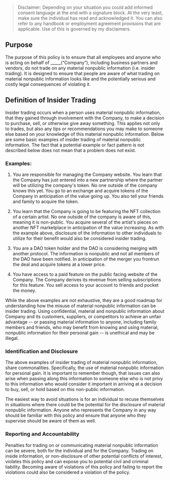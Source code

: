 > Disclaimer: Depending on your situation you could add informed consent language at the end with a signature block.  At the very least, make sure the individual has read and acknowledged it. You can also refer to any handbook or employment agreement provisions that are applicable. Use of this is governed by my disclaimers.  

## Purpose

The purpose of this policy is to ensure that all employees and anyone who is acting on behalf of _____(“Company”), including business partners and vendors, do not trade on any material nonpublic information (i.e. insider trading).  It is designed to ensure that people are aware of what trading on material nonpublic information  looks like and the potentially serious and costly legal consequences of violating it.

## Definition of Insider Trading

Insider trading occurs when a person uses material nonpublic information, that they gained through involvement with the Company, to make a decision to purchase, sell, or otherwise give away something.  This applies not only to trades, but also any tips or recommendations you may make to someone else based on your knowledge of this material nonpublic information. Below are some basic examples of insider trading of material nonpublic information. The fact that a potential example or fact pattern  is not described below does not mean that a problem does not exist.  

### Examples:

  1. You are responsible for managing the Company website.  You learn that the Company has just entered into a new partnership where the partner will be utilizing the company's token. No one outside of the company knows this yet.  You go to an exchange and acquire tokens of the Company in anticipation of the value going up. You also tell your friends and family to acquire the token.  

  2. You learn that the Company is going to be featuring the NFT collection of a certain artist.  No one outside of the company is aware of this, meaning it is non-public.  You acquire several of the artist's pieces on another NFT marketplace in anticipation of the value increasing. As with the example above, disclosure of the information to other individuals to utilize for their benefit would also be considered insider trading.  
 
  3. You are a DAO token holder and the DAO is considering merging with another protocol.  The information is nonpublic and not all members of the DAO have been notified.  In anticipation of the merger you frontrun the deal and acquire tokens at a lower price.  

  4. You have access to a paid feature on the public facing website of the Company.  The Company derives its revenue from selling subscriptions for this feature.  You sell access to your account to friends and pocket the money.  

While the above examples are not exhaustive, they are a good roadmap for understanding how the misuse of material nonpublic information can be insider trading.  Using confidential, material and nonpublic information about Company and its customers, suppliers, or competitors to achieve an unfair advantage -- or passing material information to anyone, including family members and friends, who may benefit from knowing and using material, nonpublic information for their personal gain -- is unethical and may be illegal.  

### Identification and Disclosure

The above examples of insider trading of material nonpublic information, share commonalities.  Specifically, the use of material nonpublic information for personal gain. It is important to remember though, that issues can also arise when passing along this information to someone else who is not privy to this information who would consider it important in arriving at a decision to buy, sell, or hold based on this non-public information.

The easiest way to avoid situations is for an individual to recuse themselves in situations where there could be the potential for the disclosure of material nonpublic information.  Anyone who represents the Company in any way should be familiar with this policy and ensure that anyone who they supervise should be aware of them as well. 

### Reporting and Accountability

Penalties for trading on or communicating material nonpublic information can be severe, both for the individual and for the Company.  Trading on inside information, or non-disclosure of other potential conflicts of interest, violates this policy and can expose you to potential civil and criminal liability. Becoming aware of violations of this policy and failing to report the violations could also be considered a violation of the policy. 










 
 

 














 









 
 

 















